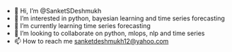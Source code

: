 - 👋 Hi, I’m @SanketSDeshmukh
- 👀 I’m interested in python, bayesian learning and time series forecasting
- 🌱 I’m currently learning time series forecasting
- 💞️ I’m looking to collaborate on python, mlops, nlp and time series 
- 📫 How to reach me sanketdeshmukh12@yahoo.com

<!---
SanketSDeshmukh/SanketSDeshmukh is a ✨ special ✨ repository because its `README.md` (this file) appears on your GitHub profile.
You can click the Preview link to take a look at your changes.
--->
